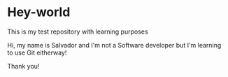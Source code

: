 # Hey-world
This is my test repository with learning purposes

Hi, my name is Salvador and I'm not a Software developer but I'm learning to use Git eitherway!

Thank you!

